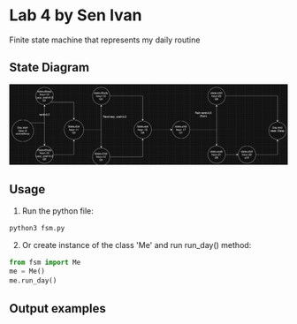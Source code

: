 # Lab 4 by Sen Ivan
Finite state machine that represents my daily routine

## State Diagram
![fsm](imgs/diagram.png)


## Usage
1. Run the python file:
```zsh
python3 fsm.py
```
2. Or create instance of the class 'Me' and run run_day() method:
```python
from fsm import Me
me = Me()
me.run_day()
```


## Output examples
